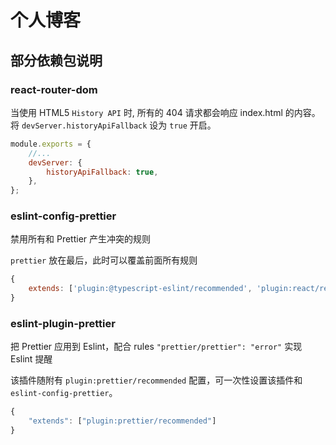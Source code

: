 # 个人博客

## 部分依赖包说明

### react-router-dom

当使用 HTML5 `History API` 时, 所有的 404 请求都会响应 index.html 的内容。 将 `devServer.historyApiFallback` 设为 `true` 开启。

```javascript
module.exports = {
    //...
    devServer: {
        historyApiFallback: true,
    },
};
```

### eslint-config-prettier

禁用所有和 Prettier 产生冲突的规则

`prettier` 放在最后，此时可以覆盖前面所有规则

```javascript
{
    extends: ['plugin:@typescript-eslint/recommended', 'plugin:react/recommended', 'prettier'],
}
```

### eslint-plugin-prettier

把 Prettier 应用到 Eslint，配合 rules `"prettier/prettier": "error"` 实现 Eslint 提醒

该插件随附有 `plugin:prettier/recommended` 配置，可一次性设置该插件和 `eslint-config-prettier`。

```javascript
{
    "extends": ["plugin:prettier/recommended"]
}
```
